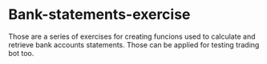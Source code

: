 # Bank-statements-exercise

Those are a series of exercises for creating funcions used to calculate and retrieve bank accounts statements.
Those can be applied for testing trading bot too.

